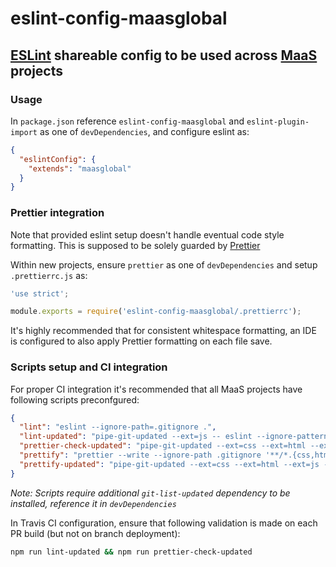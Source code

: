 # eslint-config-maasglobal

## [ESLint](http://eslint.org/docs/developer-guide/shareable-configs) shareable config to be used across [MaaS](https://github.com/maasglobal/) projects

### Usage

In `package.json` reference `eslint-config-maasglobal` and `eslint-plugin-import` as one of `devDependencies`, and configure eslint as:

```json
{
  "eslintConfig": {
    "extends": "maasglobal"
  }
}
```

### Prettier integration

Note that provided eslint setup doesn't handle eventual code style formatting. This is supposed to be solely guarded by [Prettier](https://prettier.io/)

Within new projects, ensure `prettier` as one of `devDependencies` and setup `.prettierrc.js` as:

```javascript
'use strict';

module.exports = require('eslint-config-maasglobal/.prettierrc');
```

It's highly recommended that for consistent whitespace formatting, an IDE is configured to also apply Prettier formatting on each file save.

### Scripts setup and CI integration

For proper CI integration it's recommended that all MaaS projects have following scripts preconfgured:

```json
{
  "lint": "eslint --ignore-path=.gitignore .",
  "lint-updated": "pipe-git-updated --ext=js -- eslint --ignore-pattern '!*'",
  "prettier-check-updated": "pipe-git-updated --ext=css --ext=html --ext=js --ext=json --ext=md --ext=yaml --ext=yml -- prettier -c",
  "prettify": "prettier --write --ignore-path .gitignore '**/*.{css,html,js,json,md,yaml,yml}'",
  "prettify-updated": "pipe-git-updated --ext=css --ext=html --ext=js --ext=json --ext=md --ext=yaml --ext=yml -- prettier --write"
}
```

_Note: Scripts require additional `git-list-updated` dependency to be installed, reference it in `devDependencies`_

In Travis CI configuration, ensure that following validation is made on each PR build (but not on branch deployment):

```bash
npm run lint-updated && npm run prettier-check-updated
```
